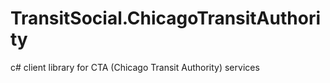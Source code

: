 # TransitSocial.ChicagoTransitAuthority
c# client library for CTA (Chicago Transit Authority) services
